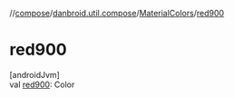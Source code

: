 //[compose](../../../index.md)/[danbroid.util.compose](../index.md)/[MaterialColors](index.md)/[red900](red900.md)

# red900

[androidJvm]\
val [red900](red900.md): Color
